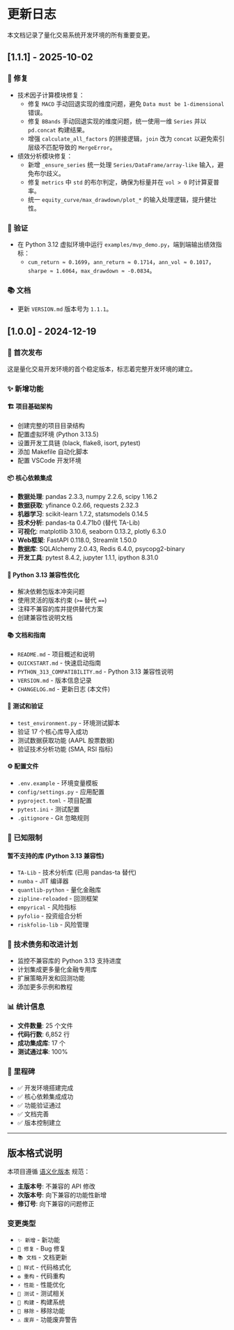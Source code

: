 # 更新日志

本文档记录了量化交易系统开发环境的所有重要变更。

## [1.1.1] - 2025-10-02

### 🔧 修复
- 技术因子计算模块修复：
  - 修复 `MACD` 手动回退实现的维度问题，避免 `Data must be 1-dimensional` 错误。
  - 修复 `BBands` 手动回退实现的维度问题，统一使用一维 `Series` 并以 `pd.concat` 构建结果。
  - 增强 `calculate_all_factors` 的拼接逻辑，`join` 改为 `concat` 以避免索引层级不匹配导致的 `MergeError`。
- 绩效分析模块修复：
  - 新增 `_ensure_series` 统一处理 `Series/DataFrame/array-like` 输入，避免布尔歧义。
  - 修复 `metrics` 中 `std` 的布尔判定，确保为标量并在 `vol > 0` 时计算夏普率。
  - 统一 `equity_curve/max_drawdown/plot_*` 的输入处理逻辑，提升健壮性。

### 🧪 验证
- 在 Python 3.12 虚拟环境中运行 `examples/mvp_demo.py`，端到端输出绩效指标：
  - `cum_return ≈ 0.1699`，`ann_return ≈ 0.1714`，`ann_vol ≈ 0.1017`，`sharpe ≈ 1.6064`，`max_drawdown ≈ -0.0834`。

### 📚 文档
- 更新 `VERSION.md` 版本号为 `1.1.1`。

## [1.0.0] - 2024-12-19

### 🎉 首次发布
这是量化交易开发环境的首个稳定版本，标志着完整开发环境的建立。

### ✨ 新增功能

#### 🏗️ 项目基础架构
- 创建完整的项目目录结构
- 配置虚拟环境 (Python 3.13.5)
- 设置开发工具链 (black, flake8, isort, pytest)
- 添加 Makefile 自动化脚本
- 配置 VSCode 开发环境

#### 📦 核心依赖集成
- **数据处理**: pandas 2.3.3, numpy 2.2.6, scipy 1.16.2
- **数据获取**: yfinance 0.2.66, requests 2.32.3
- **机器学习**: scikit-learn 1.7.2, statsmodels 0.14.5
- **技术分析**: pandas-ta 0.4.71b0 (替代 TA-Lib)
- **可视化**: matplotlib 3.10.6, seaborn 0.13.2, plotly 6.3.0
- **Web框架**: FastAPI 0.118.0, Streamlit 1.50.0
- **数据库**: SQLAlchemy 2.0.43, Redis 6.4.0, psycopg2-binary
- **开发工具**: pytest 8.4.2, jupyter 1.1.1, ipython 8.31.0

#### 🔧 Python 3.13 兼容性优化
- 解决依赖包版本冲突问题
- 使用灵活的版本约束 (`>=` 替代 `==`)
- 注释不兼容的库并提供替代方案
- 创建兼容性说明文档

#### 📚 文档和指南
- `README.md` - 项目概述和说明
- `QUICKSTART.md` - 快速启动指南
- `PYTHON_313_COMPATIBILITY.md` - Python 3.13 兼容性说明
- `VERSION.md` - 版本信息记录
- `CHANGELOG.md` - 更新日志 (本文件)

#### 🧪 测试和验证
- `test_environment.py` - 环境测试脚本
- 验证 17 个核心库导入成功
- 测试数据获取功能 (AAPL 股票数据)
- 验证技术分析功能 (SMA, RSI 指标)

#### ⚙️ 配置文件
- `.env.example` - 环境变量模板
- `config/settings.py` - 应用配置
- `pyproject.toml` - 项目配置
- `pytest.ini` - 测试配置
- `.gitignore` - Git 忽略规则

### 🚫 已知限制

#### 暂不支持的库 (Python 3.13 兼容性)
- `TA-Lib` - 技术分析库 (已用 pandas-ta 替代)
- `numba` - JIT 编译器
- `quantlib-python` - 量化金融库
- `zipline-reloaded` - 回测框架
- `empyrical` - 风险指标
- `pyfolio` - 投资组合分析
- `riskfolio-lib` - 风险管理

### 🔄 技术债务和改进计划
- 监控不兼容库的 Python 3.13 支持进度
- 计划集成更多量化金融专用库
- 扩展策略开发和回测功能
- 添加更多示例和教程

### 📊 统计信息
- **文件数量**: 25 个文件
- **代码行数**: 6,852 行
- **成功集成库**: 17 个
- **测试通过率**: 100%

### 🎯 里程碑
- ✅ 开发环境搭建完成
- ✅ 核心依赖集成成功
- ✅ 功能验证通过
- ✅ 文档完善
- ✅ 版本控制建立

---

## 版本格式说明

本项目遵循 [语义化版本](https://semver.org/lang/zh-CN/) 规范：

- **主版本号**: 不兼容的 API 修改
- **次版本号**: 向下兼容的功能性新增
- **修订号**: 向下兼容的问题修正

### 变更类型
- `✨ 新增` - 新功能
- `🔧 修复` - Bug 修复
- `📚 文档` - 文档更新
- `🎨 样式` - 代码格式化
- `♻️ 重构` - 代码重构
- `⚡ 性能` - 性能优化
- `🧪 测试` - 测试相关
- `🔨 构建` - 构建系统
- `🚫 移除` - 移除功能
- `⚠️ 废弃` - 功能废弃警告